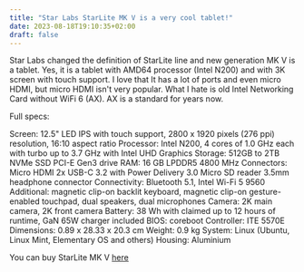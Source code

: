 ```yaml
---
title: "Star Labs StarLite MK V is a very cool tablet!"
date: 2023-08-18T19:10:35+02:00
draft: false
---
```


Star Labs changed the definition of StarLite line and new generation MK V is a tablet. Yes, it is a tablet with AMD64 processor (Intel N200) and with 3K screen with touch support. I love that It has a lot of ports and even micro HDMI, but micro HDMI isn't very popular. What I hate is old Intel Networking Card without WiFi 6 (AX). AX is a standard for years now.

Full specs:

Screen: 12.5" LED IPS with touch support, 2800 x 1920 pixels (276 ppi) resolution, 16:10 aspect ratio
Processor: Intel N200, 4 cores of 1.0 GHz each with turbo up to 3.7 GHz with Intel UHD Graphics
Storage: 512GB to 2TB NVMe SSD PCI-E Gen3 drive
RAM: 16 GB LPDDR5 4800 MHz
Connectors:
    Micro HDMI
    2x USB-C 3.2 with Power Delivery 3.0
    Micro SD reader
    3.5mm headphone connector
Connectivity: Bluetooth 5.1, Intel Wi-Fi 5 9560
Additional: magnetic clip-on backlit keyboard, magnetic clip-on gesture-enabled touchpad, dual speakers, dual microphones
Camera: 2K main camera, 2K front camera
Battery: 38 Wh with claimed up to 12 hours of runtime, GaN 65W charger included
BIOS: coreboot
Controller: ITE 5570E
Dimensions: 0.89 x 28.33 x 20.3 cm
Weight: 0.9 kg
System: Linux (Ubuntu, Linux Mint, Elementary OS and others)
Housing: Aluminium

You can buy StarLite MK V [here](https://pl.starlabs.systems/products/starlite)
